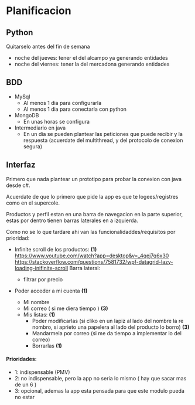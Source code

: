 # Planificacion

## Python
  Quitarselo antes del fin de semana
  + noche del jueves:  tener el del alcampo ya generando entidades
  + noche del viernes:  tener la del mercadona generando entidades
## BDD
+ MySql
  + Al menos 1 dia para configurarla
  + Al menos 1 dia para conectarla con python
+ MongoDB
  + En unas horas se configura
+ Intermediario en java
  + En un dia se pueden plantear las peticiones que puede recibir y la respuesta (acuerdate del multithread, y del protocolo de     conexion segura)
    
## Interfaz
Primero que nada plantear un prototipo para probar la conexion con java desde c#.

Acuerdate de que lo primero que pide la app es que te logees/registres como en el supercole.

Productos y perfil estan en una barra de navegacion en la parte superior, estas por dentro tienen barras laterales en a izquierda.

Como no se lo que tardare ahi van las funcionalidaddes/requisitos por prioridad:

+ Infinite scroll de los productos: **(1)**  
    https://www.youtube.com/watch?app=desktop&v=_4qej7q6x30
    https://stackoverflow.com/questions/7581732/wpf-datagrid-lazy-loading-inifinite-scroll
    Barra lateral:

    + filtrar por precio

+ Poder acceder a mi cuenta  **(1)**
  + Mi nombre  
  + Mi correo ( si me diera tiempo )  **(3)**
  + Mis listas:  **(1)**
    + Poder modificarlas (si cliko en un lapiz al lado del nombre la re nombro, si aprieto una papelera al lado del producto        lo borro)  **(3)**
    + Mandarmela por correo (si me da tiempo a implementar lo del correo)
    + Borrarlas **(1)**
      
#### Prioridades:
  + 1: indispensable (PMV)
  + 2: no indispensable, pero la app no seria lo mismo ( hay que sacar mas de un 6 )
  + 3: opcional, ademas la app esta pensada para que este modulo pueda no estar
